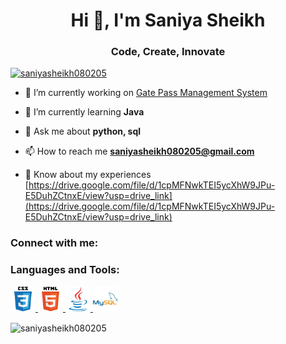<h1 align="center">Hi 👋, I'm Saniya Sheikh</h1>
<h3 align="center">Code, Create, Innovate</h3>

<p align="left"> <a href="https://github.com/ryo-ma/github-profile-trophy"><img src="https://github-profile-trophy.vercel.app/?username=saniyasheikh080205" alt="saniyasheikh080205" /></a> </p>

- 🔭 I’m currently working on [Gate Pass Management System](https://github.com/saniyasheikh080205/GMS_project.git)

- 🌱 I’m currently learning **Java**

- 💬 Ask me about **python, sql**

- 📫 How to reach me **saniyasheikh080205@gmail.com**

- 📄 Know about my experiences [https://drive.google.com/file/d/1cpMFNwkTEI5ycXhW9JPu-E5DuhZCtnxE/view?usp=drive_link](https://drive.google.com/file/d/1cpMFNwkTEI5ycXhW9JPu-E5DuhZCtnxE/view?usp=drive_link)

<h3 align="left">Connect with me:</h3>
<p align="left">
</p>

<h3 align="left">Languages and Tools:</h3>
<p align="left"> <a href="https://www.w3schools.com/css/" target="_blank" rel="noreferrer"> <img src="https://raw.githubusercontent.com/devicons/devicon/master/icons/css3/css3-original-wordmark.svg" alt="css3" width="40" height="40"/> </a> <a href="https://www.w3.org/html/" target="_blank" rel="noreferrer"> <img src="https://raw.githubusercontent.com/devicons/devicon/master/icons/html5/html5-original-wordmark.svg" alt="html5" width="40" height="40"/> </a> <a href="https://www.java.com" target="_blank" rel="noreferrer"> <img src="https://raw.githubusercontent.com/devicons/devicon/master/icons/java/java-original.svg" alt="java" width="40" height="40"/> </a> <a href="https://www.mysql.com/" target="_blank" rel="noreferrer"> <img src="https://raw.githubusercontent.com/devicons/devicon/master/icons/mysql/mysql-original-wordmark.svg" alt="mysql" width="40" height="40"/> </a> </p>

<p><img align="center" src="https://github-readme-streak-stats.herokuapp.com/?user=saniyasheikh080205&" alt="saniyasheikh080205" /></p>
